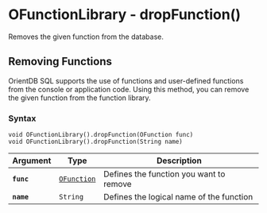 
# OFunctionLibrary - dropFunction()

Removes the given function from the database.

## Removing Functions

OrientDB SQL supports the use of functions and user-defined functions from the console or application code.  Using this method, you can remove the given function from the function library.

### Syntax

```
void OFunctionLibrary().dropFunction(OFunction func)
void OFunctionLibrary().dropFunction(String name)
```

| Argument | Type | Description |
|---|---|---|
| **`func`** | [`OFunction`](../OFunction.md) | Defines the function you want to remove |
| **`name`** | `String` | Defines the logical name of the function |



